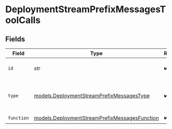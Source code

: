 # DeploymentStreamPrefixMessagesToolCalls


## Fields

| Field                                                                                                | Type                                                                                                 | Required                                                                                             | Description                                                                                          |
| ---------------------------------------------------------------------------------------------------- | ---------------------------------------------------------------------------------------------------- | ---------------------------------------------------------------------------------------------------- | ---------------------------------------------------------------------------------------------------- |
| `id`                                                                                                 | *str*                                                                                                | :heavy_check_mark:                                                                                   | The ID of the tool call.                                                                             |
| `type`                                                                                               | [models.DeploymentStreamPrefixMessagesType](../models/deploymentstreamprefixmessagestype.md)         | :heavy_check_mark:                                                                                   | The type of the tool. Currently, only `5` is supported.                                              |
| `function`                                                                                           | [models.DeploymentStreamPrefixMessagesFunction](../models/deploymentstreamprefixmessagesfunction.md) | :heavy_check_mark:                                                                                   | N/A                                                                                                  |
